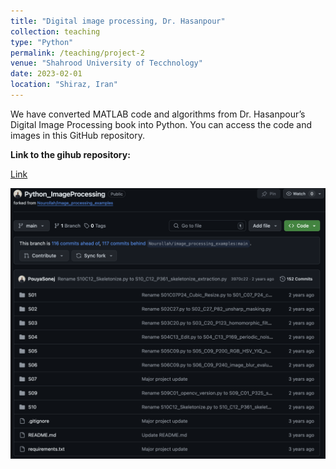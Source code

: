 ```yaml
---
title: "Digital image processing, Dr. Hasanpour"
collection: teaching
type: "Python"
permalink: /teaching/project-2
venue: "Shahrood University of Tecchnology"
date: 2023-02-01
location: "Shiraz, Iran"
---
```


We have converted MATLAB code and algorithms from Dr. Hasanpour’s Digital Image Processing book into Python. You can access the code and images in this GitHub repository.

**Link to the gihub repository:**

[Link](https://github.com/PouyaSonej/Python_ImageProcessing.git)

![images](/images/Project2.png)
